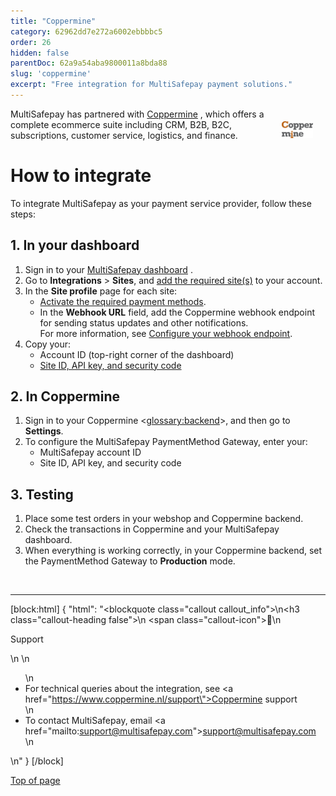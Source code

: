 ```yaml
---
title: "Coppermine"
category: 62962dd7e272a6002ebbbbc5
order: 26
hidden: false
parentDoc: 62a9a54aba9800011a8bda88
slug: 'coppermine'
excerpt: "Free integration for MultiSafepay payment solutions."
---
```

<img src="https://raw.githubusercontent.com/MultiSafepay/docs/master/static/logo/Integrations/coppermine-docs.svg" width="50" align="right" style="margin: 20px; max-height: 75px"/>

MultiSafepay has partnered with <a href="https://www.coppermine.nl/" target="_blank">Coppermine</a> <i class="fa fa-external-link" style="font-size:12px;color:#8b929e"></i>, which offers a complete ecommerce suite including CRM, B2B, B2C, subscriptions, customer service, logistics, and finance.

# How to integrate

To integrate MultiSafepay as your payment service provider, follow these steps:

## 1. In your dashboard

1. Sign in to your <a href="https://merchant.multisafepay.com" target="_blank">MultiSafepay dashboard</a> <i class="fa fa-external-link" style="font-size:12px;color:#8b929e"></i>.
2. Go to **Integrations** > **Sites**, and [add the required site(s)](/docs/sites/) to your account.
3. In the **Site profile** page for each site:
    - [Activate the required payment methods](/docs/payment-methods/).
    - In the **Webhook URL** field, add the Coppermine webhook endpoint for sending status updates and other notifications. <br> For more information, see [Configure your webhook endpoint](/docs/webhook/).
4. Copy your:
    - Account ID (top-right corner of the dashboard)
    - [Site ID, API key, and security code](/docs/sites#site-id-api-key-and-security-code)

## 2. In Coppermine

1. Sign in to your Coppermine <<glossary:backend>>, and then go to **Settings**.
2. To configure the MultiSafepay PaymentMethod Gateway, enter your:
    - MultiSafepay account ID
    - Site ID, API key, and security code

## 3. Testing

1. Place some test orders in your webshop and Coppermine backend.
2. Check the transactions in Coppermine and your MultiSafepay dashboard. 
3. When everything is working correctly, in your Coppermine backend, set the PaymentMethod Gateway to **Production** mode.
<br>

---

[block:html]
{
  "html": "<blockquote class=\"callout callout_info\">\n<h3 class=\"callout-heading false\">\n        <span class=\"callout-icon\">💬</span>\n        <p>Support</p>\n    </h3>\n  <ul>\n    <li>For technical queries about the integration, see <a href=\"https://www.coppermine.nl/support\">Coppermine support</a></li>\n    <li>To contact MultiSafepay, email <a href=\"mailto:support@multisafepay.com\">support@multisafepay.com</a></li>\n  </ul>  \n</blockquote>"
}
[/block]

[Top of page](#)